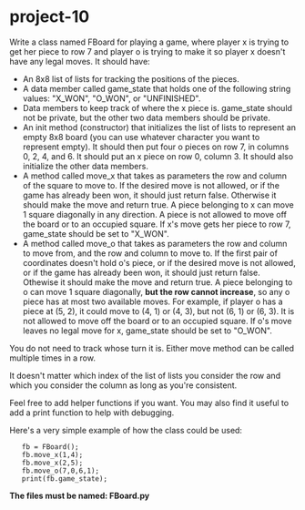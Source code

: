 # project-10

Write a class named FBoard for playing a game, where player x is trying to get her piece to row 7 and player o is trying to make it so player x doesn't have any legal moves.  It should have:

* An 8x8 list of lists for tracking the positions of the pieces.
* A data member called game_state that holds one of the following string values: "X_WON", "O_WON", or "UNFINISHED".
* Data members to keep track of where the x piece is.
game_state should not be private, but the other two data members should be private.
* An init method (constructor) that initializes the list of lists to represent an empty 8x8 board (you can use whatever character you want to represent empty).  It should then put four o pieces on row 7, in columns 0, 2, 4, and 6.  It should put an x piece on row 0, column 3.  It should also initialize the other data members.
* A method called move_x that takes as parameters the row and column of the square to move to.  If the desired move is not allowed, or if the game has already been won, it should just return false.  Otherwise it should make the move and return true.  A piece belonging to x can move 1 square diagonally in any direction.  A piece is not allowed to move off the board or to an occupied square.  If x's move gets her piece to row 7, game_state should be set to "X_WON".
* A method called move_o that takes as parameters the row and column to move from, and the row and column to move to.  If the first pair of coordinates doesn't hold o's piece, or if the desired move is not allowed, or if the game has already been won, it should just return false.  Othewise it should make the move and return true.  A piece belonging to o can move 1 square diagonally, **but the row cannot increase**, so any o piece has at most two available moves.  For example, if player o has a piece at (5, 2), it could move to (4, 1) or (4, 3), but not (6, 1) or (6, 3).  It is not allowed to move off the board or to an occupied square.  If o's move leaves no legal move for x, game_state should be set to "O_WON".

You do not need to track whose turn it is.  Either move method can be called multiple times in a row.

It doesn't matter which index of the list of lists you consider the row and which you consider the column as long as you're consistent.

Feel free to add helper functions if you want.  You may also find it useful to add a print function to help with debugging.

Here's a very simple example of how the class could be used:
```
   fb = FBoard();
   fb.move_x(1,4);
   fb.move_x(2,5);
   fb.move_o(7,0,6,1);
   print(fb.game_state);
```
**The files must be named: FBoard.py**
